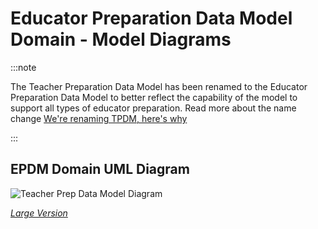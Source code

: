 # Educator Preparation Data Model Domain - Model Diagrams

:::note

The Teacher Preparation Data Model has been renamed to the Educator Preparation
Data Model to better reflect the capability of the model to support all types of
educator preparation. Read more about the name change [We're renaming TPDM,
here's
why](https://edfi.atlassian.net/wiki/display/EPP/We%27re+renaming+TPDM%2C+here%27s+why)

:::

## EPDM Domain UML Diagram

![Teacher Prep Data Model Diagram](https://edfidocs.blob.core.windows.net/$web/img/reference/data-standard/TeacherPrepDataModel.jpeg)

[_Large Version_](https://edfidocs.blob.core.windows.net/$web/img/reference/data-standard/TeacherPrepDataModel.jpeg)
